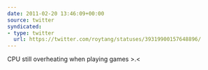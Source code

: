 ```yaml
---
date: 2011-02-20 13:46:09+00:00
source: twitter
syndicated:
- type: twitter
  url: https://twitter.com/roytang/statuses/39319900157648896/
---
```


CPU still overheating when playing games &gt;.&lt;